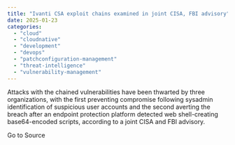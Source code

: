 ```yaml
---
title: "Ivanti CSA exploit chains examined in joint CISA, FBI advisory"
date: 2025-01-23
categories: 
  - "cloud"
  - "cloudnative"
  - "development"
  - "devops"
  - "patchconfiguration-management"
  - "threat-intelligence"
  - "vulnerability-management"
---
```


Attacks with the chained vulnerabilities have been thwarted by three organizations, with the first preventing compromise following sysadmin identification of suspicious user accounts and the second averting the breach after an endpoint protection platform detected web shell-creating base64-encoded scripts, according to a joint CISA and FBI advisory.

Go to Source

